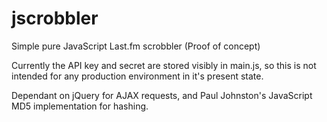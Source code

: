 jscrobbler
==========

Simple pure JavaScript Last.fm scrobbler (Proof of concept)

Currently the API key and secret are stored visibly in main.js, so this is not intended for any production environment in it's present state.

Dependant on jQuery for AJAX requests, and Paul Johnston's JavaScript MD5 implementation for hashing.